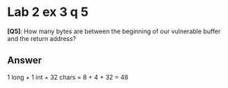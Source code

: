 # Lab 2 ex 3 q 5

**[Q5]**: How many bytes are between the beginning of our vulnerable buffer and the return address?

## Answer

1 long + 1 int + 32 chars = 8 + 4 + 32 = 48